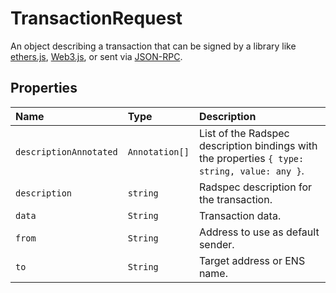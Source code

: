 # TransactionRequest

An object describing a transaction that can be signed by a library like [ethers.js](https://docs.ethers.io/v5/), [Web3.js](https://web3js.readthedocs.io/en/1.0/), or sent via [JSON-RPC](https://eips.ethereum.org/EIPS/eip-1474).

## Properties

| Name | Type | Description |
| :--- | :--- | :--- |
| `descriptionAnnotated` | `Annotation[]` | List of the Radspec description bindings with the properties `{ type: string, value: any }`. |
| `description` | `string` | Radspec description for the transaction. |
| `data` | `String` | Transaction data. |
| `from` | `String` | Address to use as default sender. |
| `to` | `String` | Target address or ENS name. |

